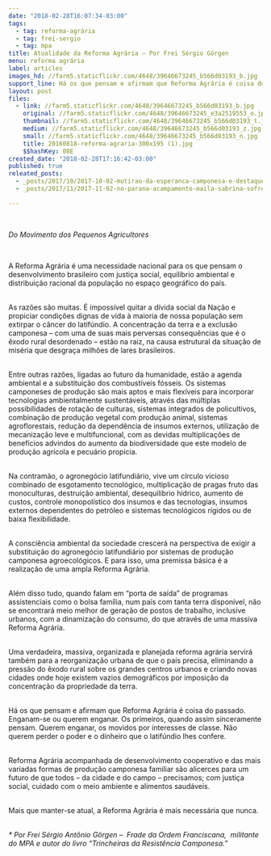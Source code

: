 ```yaml
---
date: "2018-02-28T16:07:34-03:00"
tags:
  - tag: reforma-agrária
  - tag: frei-sergio
  - tag: mpa
title: Atualidade da Reforma Agrária – Por Frei Sérgio Görgen
menu: reforma agrária
label: articles
images_hd: //farm5.staticflickr.com/4648/39646673245_b566d03193_b.jpg
support_line: Há os que pensam e afirmam que Reforma Agrária é coisa do passado. Enganam-se ou querem enganar
layout: post
files:
  - link: //farm5.staticflickr.com/4648/39646673245_b566d03193_b.jpg
    original: //farm5.staticflickr.com/4648/39646673245_e3a2519553_o.jpg
    thumbnail: //farm5.staticflickr.com/4648/39646673245_b566d03193_t.jpg
    medium: //farm5.staticflickr.com/4648/39646673245_b566d03193_z.jpg
    small: //farm5.staticflickr.com/4648/39646673245_b566d03193_n.jpg
    title: 20160818-reforma-agraria-300x195 (1).jpg
    $$hashKey: 08E
created_date: "2018-02-28T17:16:42-03:00"
published: true
releated_posts:
  - _posts/2017/10/2017-10-02-mutirao-da-esperanca-camponesa-e-destaque-em-feira-de-encruzilhada-do-sul-no-rs.md
  - _posts/2017/11/2017-11-02-no-parana-acampamento-maila-sabrina-sofre-com-constantes-ameacas.md

---
```

<p>&nbsp;</p>

<p><em>Do Movimento dos Pequenos Agricultores&nbsp;</em></p>

<p>&nbsp;</p>

<p>A Reforma Agr&aacute;ria &eacute; uma necessidade nacional para os que pensam o desenvolvimento brasileiro com justi&ccedil;a social, equil&iacute;brio ambiental e distribui&ccedil;&atilde;o racional da popula&ccedil;&atilde;o no espa&ccedil;o geogr&aacute;fico do pa&iacute;s.</p>

<p><br />
As raz&otilde;es s&atilde;o muitas. &Eacute; imposs&iacute;vel quitar a d&iacute;vida social da Na&ccedil;&atilde;o e propiciar condi&ccedil;&otilde;es dignas de vida &agrave; maioria de nossa popula&ccedil;&atilde;o sem extirpar o c&acirc;ncer do latif&uacute;ndio. A concentra&ccedil;&atilde;o da terra e a exclus&atilde;o camponesa &ndash; com uma de suas mais perversas consequ&ecirc;ncias que &eacute; o &ecirc;xodo rural desordenado &ndash; est&atilde;o na raiz, na causa estrutural da situa&ccedil;&atilde;o de mis&eacute;ria que desgra&ccedil;a milh&otilde;es de lares brasileiros.</p>

<p><br />
Entre outras raz&otilde;es, ligadas ao futuro da humanidade, est&atilde;o a agenda ambiental e a substitui&ccedil;&atilde;o dos combust&iacute;veis f&oacute;sseis. Os sistemas camponeses de produ&ccedil;&atilde;o s&atilde;o mais aptos e mais flex&iacute;veis para incorporar tecnologias ambientalmente sustent&aacute;veis, atrav&eacute;s das m&uacute;ltiplas possibilidades de rota&ccedil;&atilde;o de culturas, sistemas integrados de policultivos, combina&ccedil;&atilde;o de produ&ccedil;&atilde;o vegetal com produ&ccedil;&atilde;o animal, sistemas agroflorestais, redu&ccedil;&atilde;o da depend&ecirc;ncia de insumos externos, utiliza&ccedil;&atilde;o de mecaniza&ccedil;&atilde;o leve e multifuncional, com as devidas multiplica&ccedil;&otilde;es de benef&iacute;cios advindos do aumento da biodiversidade que este modelo de produ&ccedil;&atilde;o agr&iacute;cola e pecu&aacute;rio propicia.</p>

<p><br />
Na contram&atilde;o, o agroneg&oacute;cio latifundi&aacute;rio, vive um c&iacute;rculo vicioso combinado de esgotamento tecnol&oacute;gico, multiplica&ccedil;&atilde;o de pragas fruto das monoculturas, destrui&ccedil;&atilde;o ambiental, desequil&iacute;brio h&iacute;drico, aumento de custos, controle monopol&iacute;stico dos insumos e das tecnologias, insumos externos dependentes do petr&oacute;leo e sistemas tecnol&oacute;gicos r&iacute;gidos ou de baixa flexibilidade.</p>

<p><br />
A consci&ecirc;ncia ambiental da sociedade crescer&aacute; na perspectiva de exigir a substitui&ccedil;&atilde;o do agroneg&oacute;cio latifundi&aacute;rio por sistemas de produ&ccedil;&atilde;o camponesa agroecol&oacute;gicos. E para isso, uma premissa b&aacute;sica &eacute; a realiza&ccedil;&atilde;o de uma ampla Reforma Agr&aacute;ria.</p>

<p><br />
Al&eacute;m disso tudo, quando falam em &ldquo;porta de sa&iacute;da&rdquo; de programas assistenciais como o bolsa fam&iacute;lia, num pa&iacute;s com tanta terra dispon&iacute;vel, n&atilde;o se encontrar&aacute; meio melhor de gera&ccedil;&atilde;o de postos de trabalho, inclusive urbanos, com a dinamiza&ccedil;&atilde;o do consumo, do que atrav&eacute;s de uma massiva Reforma Agr&aacute;ria.</p>

<p><br />
Uma verdadeira, massiva, organizada e planejada reforma agr&aacute;ria servir&aacute; tamb&eacute;m para a reorganiza&ccedil;&atilde;o urbana de que o pa&iacute;s precisa, eliminando a press&atilde;o do &ecirc;xodo rural sobre os grandes centros urbanos e criando novas cidades onde hoje existem vazios demogr&aacute;ficos por imposi&ccedil;&atilde;o da concentra&ccedil;&atilde;o da propriedade da terra.</p>

<p><br />
H&aacute; os que pensam e afirmam que Reforma Agr&aacute;ria &eacute; coisa do passado. Enganam-se ou querem enganar. Os primeiros, quando assim sinceramente pensam. Querem enganar, os movidos por interesses de classe. N&atilde;o querem perder o poder e o dinheiro que o latif&uacute;ndio lhes confere.</p>

<p><br />
Reforma Agr&aacute;ria acompanhada de desenvolvimento cooperativo e das mais variadas formas de produ&ccedil;&atilde;o camponesa familiar s&atilde;o alicerces para um futuro de que todos &ndash; da cidade e do campo &ndash; precisamos; com justi&ccedil;a social, cuidado com o meio ambiente e alimentos saud&aacute;veis.</p>

<p><br />
Mais que manter-se atual, a Reforma Agr&aacute;ria &eacute; mais necess&aacute;ria que nunca.</p>

<p><br />
<em>*&nbsp;Por Frei S&eacute;rgio Ant&ocirc;nio G&ouml;rgen &ndash;&nbsp; Frade da Ordem Franciscana,&nbsp; militante do MPA e autor do livro &ldquo;Trincheiras da Resist&ecirc;ncia Camponesa.&rdquo;</em></p>

<p>&nbsp;</p>
